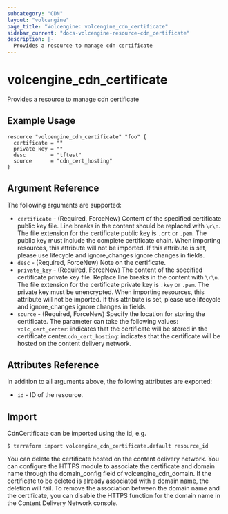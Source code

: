 ```yaml
---
subcategory: "CDN"
layout: "volcengine"
page_title: "Volcengine: volcengine_cdn_certificate"
sidebar_current: "docs-volcengine-resource-cdn_certificate"
description: |-
  Provides a resource to manage cdn certificate
---
```

# volcengine_cdn_certificate
Provides a resource to manage cdn certificate
## Example Usage
```hcl
resource "volcengine_cdn_certificate" "foo" {
  certificate = ""
  private_key = ""
  desc        = "tftest"
  source      = "cdn_cert_hosting"
}
```
## Argument Reference
The following arguments are supported:
* `certificate` - (Required, ForceNew) Content of the specified certificate public key file. Line breaks in the content should be replaced with `\r\n`. The file extension for the certificate public key is `.crt` or `.pem`. The public key must include the complete certificate chain. When importing resources, this attribute will not be imported. If this attribute is set, please use lifecycle and ignore_changes ignore changes in fields.
* `desc` - (Required, ForceNew) Note on the certificate.
* `private_key` - (Required, ForceNew) The content of the specified certificate private key file. Replace line breaks in the content with `\r\n`. The file extension for the certificate private key is `.key` or `.pem`. The private key must be unencrypted. When importing resources, this attribute will not be imported. If this attribute is set, please use lifecycle and ignore_changes ignore changes in fields.
* `source` - (Required, ForceNew) Specify the location for storing the certificate. The parameter can take the following values: `volc_cert_center`: indicates that the certificate will be stored in the certificate center.`cdn_cert_hosting`: indicates that the certificate will be hosted on the content delivery network.

## Attributes Reference
In addition to all arguments above, the following attributes are exported:
* `id` - ID of the resource.



## Import
CdnCertificate can be imported using the id, e.g.
```
$ terraform import volcengine_cdn_certificate.default resource_id
```
You can delete the certificate hosted on the content delivery network.
You can configure the HTTPS module to associate the certificate and domain name through the domain_config field of volcengine_cdn_domain.
If the certificate to be deleted is already associated with a domain name, the deletion will fail.
To remove the association between the domain name and the certificate, you can disable the HTTPS function for the domain name in the Content Delivery Network console.

